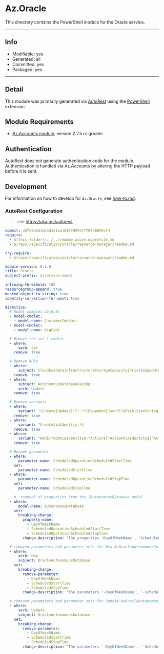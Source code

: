 <!-- region Generated -->
# Az.Oracle
This directory contains the PowerShell module for the Oracle service.

---
## Info
- Modifiable: yes
- Generated: all
- Committed: yes
- Packaged: yes

---
## Detail
This module was primarily generated via [AutoRest](https://github.com/Azure/autorest) using the [PowerShell](https://github.com/Azure/autorest.powershell) extension.

## Module Requirements
- [Az.Accounts module](https://www.powershellgallery.com/packages/Az.Accounts/), version 2.7.5 or greater

## Authentication
AutoRest does not generate authentication code for the module. Authentication is handled via Az.Accounts by altering the HTTP payload before it is sent.

## Development
For information on how to develop for `Az.Oracle`, see [how-to.md](how-to.md).
<!-- endregion -->

### AutoRest Configuration
> see https://aka.ms/autorest

```yaml
commit: d87c0a3d1abbd1d1aa1b487d99e77769b6895ef4
require:
  - $(this-folder)/../../readme.azure.noprofile.md
  - $(repo)/specification/oracle/resource-manager/readme.md

try-require: 
  - $(repo)/specification/oracle/resource-manager/readme.md

module-version: 0.1.0
title: Oracle
subject-prefix: $(service-name)
 
inlining-threshold: 100
resourcegroup-append: true
nested-object-to-string: true
identity-correction-for-post: true

directive:
  # Model complex objects
  - model-cmdlet:
    - model-name: CustomerContact
  - model-cmdlet:
    - model-name: NsgCidr

  # Remove the set-* cmdlet
  - where:
      verb: Set
    remove: true

  # Remove APIs
  - where:
      subject: CloudExadataInfrastructureStorageCapacity|PrivateIpaddress|SystemVersion|VirtualNetworkAddress|AutonomousDatabaseWallet|ShrinkAutonomousDatabase|OracleSubscription
    remove: true
  - where:
      subject: AutonomousDatabaseBackUp
      verb: Update
    remove: true

  # Remove variants
  - where:
      variant: ^(Create|Update)(?!.*?(Expanded|JsonFilePath|JsonString))
    remove: true
  - where:
      variant: ^CreateViaIdentity.*$
    remove: true
  - where:
      variant: ^Add$|^AddViaIdentity$|^Action$|^ActionViaIdentity$|^ActionViaIdentityCloudVMCluster$|^Switchover$|^SwitchoverViaIdentity$
    remove: true

  # Rename parameter
  - where:  
      parameter-name: ScheduledOperationScheduledStartTime
    set: 
      parameter-name: ScheduledStartTime
  - where:  
      parameter-name: ScheduledOperationScheduledStopTime
    set: 
      parameter-name: ScheduledStopTime

    #  removal of properties from the IAutonomousDatabase model.
  - where:
      model-name: AutonomousDatabase
    set:
      breaking-change:
        property-name:
          - DayOfWeekName
          - ScheduledOperationScheduledStartTime
          - ScheduledOperationScheduledStopTime
        change-description: "The properties 'DayOfWeekName', 'ScheduledOperationScheduledStartTime', and 'ScheduledOperationScheduledStopTime' have been removed from the output object. Scripts that access these properties on the cmdlet's output will fail."

  # removed parameters and parameter sets for New-AzOracleAutonomousDatabase.
  - where:
      verb: New
      subject: OracleAutonomousDatabase
    set:
      breaking-change:
        remove-parameter:
          - DayOfWeekName
          - ScheduledStartTime
          - ScheduledStopTime
        change-description: "The parameters '-DayOfWeekName', '-ScheduledStartTime' and '-ScheduledStopTime' have been removed. Please refer to the documentation for the new method of configuring maintenance schedules during creation."

  # removed parameters and parameter sets for Update-AzOracleAutonomousDatabase.
  - where:
      verb: Update
      subject: OracleAutonomousDatabase
    set:
      breaking-change:
        remove-parameter:
          - DayOfWeekName
          - ScheduledStartTime
          - ScheduledStopTime
        change-description: "The parameters '-DayOfWeekName', '-ScheduledStartTime' and '-ScheduledStopTime' have been removed. Please refer to the documentation for the current method of modifying maintenance schedules."
```
